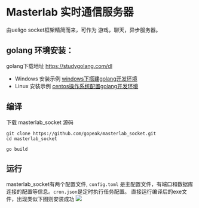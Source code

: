 
# Masterlab 实时通信服务器

由ueligo socket框架精简而来，可作为 游戏，聊天，异步服务器。
 
## golang 环境安装： 
   golang下载地址 https://studygolang.com/dl
   * Windows 安装示例 [windows下搭建golang开发环境](https://github.com/gopeak/masterlab_socket/wiki/windows%E4%B8%8B%E6%90%AD%E5%BB%BAgolang%E5%BC%80%E5%8F%91%E7%8E%AF%E5%A2%83)
   * Linux 安装示例 [centos操作系统配置golang开发环境](https://github.com/gopeak/masterlab_socket/wiki/centos%E6%93%8D%E4%BD%9C%E7%B3%BB%E7%BB%9F%E9%85%8D%E7%BD%AEgolang%E5%BC%80%E5%8F%91%E7%8E%AF%E5%A2%83)

## 编译
下载 masterlab_socket 源码
```
git clone https://github.com/gopeak/masterlab_socket.git
cd masterlab_socket

go build
```

## 运行
masterlab_socket有两个配置文件, `config.toml` 是主配置文件，有端口和数据库连接的配置等信息。`cron.json`是定时执行任务配置。
直接运行编译后的exe文件，出现类似下图则安装成功
   ![](http://www.masterlab.vip/docs/images/masterlab_socket/masterlab_socket_win.png)  


 
